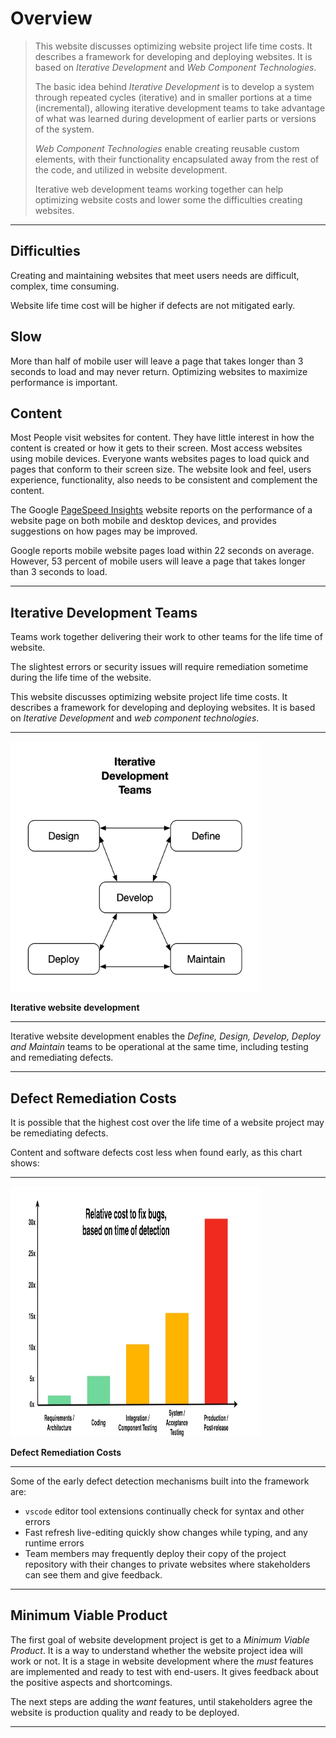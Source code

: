 # Overview


>This website discusses optimizing website project life time costs. It describes a framework for developing and deploying websites. It is based on *Iterative Development* and *Web Component Technologies*.
>
>The basic idea behind *Iterative Development* is to develop a system through repeated cycles (iterative) and in smaller portions at a time (incremental), allowing iterative development teams to take advantage of what was learned during development of earlier parts or versions of the system. 
>
>*Web Component Technologies* enable creating reusable custom elements, with their functionality encapsulated away from the rest of the code, and utilized in website development.
>
>Iterative web development teams working together can help optimizing website costs and lower some the difficulties creating websites.

---

## Difficulties

Creating and maintaining websites that meet users needs are difficult, complex, time consuming.

Website life time cost will be higher if defects are not mitigated early.

## Slow

More than half of mobile user will leave a page that takes longer than 3 seconds to load and may never return. Optimizing websites to maximize performance is important.

## Content

Most People visit websites for content. They have little interest in how the content is created or how it gets to their screen. Most access websites using mobile devices. Everyone wants websites pages to load quick and pages that conform to their screen size. The website look and feel, users experience, functionality, also needs to be consistent and complement the content.

The Google [PageSpeed Insights](https://pagespeed.web.dev/) website reports on the performance of a website page on both mobile and desktop devices, and provides suggestions on how pages may be improved.

Google reports mobile website pages load within 22 seconds on average. However, 53 percent of mobile users will leave a page that takes longer than 3 seconds to load.

---

## Iterative Development Teams


Teams work together delivering their work to other teams for the life time of website.

The slightest errors or security issues will require remediation sometime during the life time of the website.


This website discusses optimizing website project life time costs. It describes a framework for developing and deploying websites. It is based on _Iterative Development_ and _web component technologies_.

---

<img src="iterativedev.png" height=400 width=400 />

**Iterative website development**

---

Iterative website development enables the _Define, Design, Develop, Deploy and Maintain_ teams to be operational at the same time, including testing and remediating defects.



---

## Defect Remediation Costs

It is possible that the highest cost over the life time of a website project may be remediating defects.

Content and software defects cost less when found early, as this chart shows:

---

<img src="bugFixChart.jpg" height= 400 width=400 />

**Defect Remediation Costs**

---

Some of the early defect detection mechanisms built into the framework are:

- `vscode` editor tool extensions continually check for syntax and other errors
- Fast refresh live-editing quickly show changes while typing, and any runtime errors
- Team members may frequently deploy their copy of the project repository with their changes to private websites where stakeholders can see them and give feedback.

---

## Minimum Viable Product

The first goal of website development project is get to a _Minimum Viable Product_. It is a way to understand whether the website project idea will work or not. It is a stage in website development where the _must_ features are implemented and ready to test with end-users. It gives feedback about the positive aspects and shortcomings.

The next steps are adding the _want_ features, until stakeholders agree the website is production quality and ready to be deployed.

---


